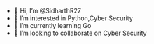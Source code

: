 - 👋 Hi, I’m @SidharthR27
- 👀 I’m interested in Python,Cyber Security
- 🌱 I’m currently learning Go
- 💞️ I’m looking to collaborate on Cyber Security
<!--- 📫 How to reach me ...


SidharthR27/SidharthR27 is a ✨ special ✨ repository because its `README.md` (this file) appears on your GitHub profile.
You can click the Preview link to take a look at your changes.
--->
